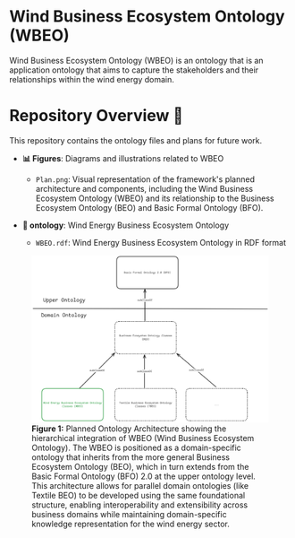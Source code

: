 # Wind Business Ecosystem Ontology (WBEO)

Wind Business Ecosystem Ontology (WBEO) is an ontology that is an application ontology that aims to capture the stakeholders and their relationships within the wind energy domain.
# Repository Overview 📂

This repository contains the ontology files and plans for future work. 

- **📊 Figures**: Diagrams and illustrations related to WBEO
  - `Plan.png`: Visual representation of the framework's planned architecture and components, including the Wind Business Ecosystem Ontology (WBEO) and its relationship to the Business Ecosystem Ontology (BEO) and Basic Formal Ontology (BFO).

- **🧩 ontology**: Wind Energy Business Ecosystem Ontology
  - `WBEO.rdf`: Wind Energy Business Ecosystem Ontology in RDF format

<figure>
  <img src="figures/Plan.png" style="max-width: 100%; height: auto;" alt="Plan and location of WBEO"/>
<figcaption><strong>Figure 1:</strong> Planned Ontology Architecture showing the hierarchical integration of WBEO (Wind Business Ecosystem Ontology). The WBEO is positioned as a domain-specific ontology that inherits from the more general Business Ecosystem Ontology (BEO), which in turn extends from the Basic Formal Ontology (BFO) 2.0 at the upper ontology level. This architecture allows for parallel domain ontologies (like Textile BEO) to be developed using the same foundational structure, enabling interoperability and extensibility across business domains while maintaining domain-specific knowledge representation for the wind energy sector.</figcaption>
</figure>

